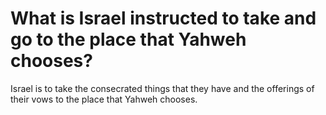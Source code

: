 # What is Israel instructed to take and go to the place that Yahweh chooses?

Israel is to take the consecrated things that they have and the offerings of their vows to the place that Yahweh chooses.
